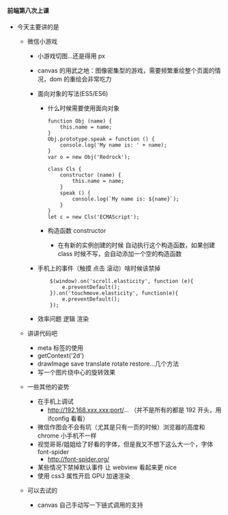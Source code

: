 #### 前端第八次上课
+	今天主要讲的是
	+ 	微信小游戏
		+	小游戏切图...还是得用 px 
		+	canvas 的用武之地：图像密集型的游戏，需要频繁重绘整个页面的情况，dom 的重绘会非常吃力
		+	面向对象的写法(ES5/ES6)
			+	什么时候需要使用面向对象
						
					function Obj (name) {
						this.name = name;
					}
					Obj.prototype.speak = function () {
						console.log('My name is: ' + name);
					}
					var o = new Obj('Redrock');
					
					class Cls {
						constructor (name) {
							this.name = name;
						}
						speak () {
							console.log(`My name is: ${name}`);
						}
					}
					let c = new Cls('ECMAScript');
			+	构造函数 constructor
				-	在有新的实例创建的时候 自动执行这个构造函数，如果创建 class 时候不写，会自动添加一个空的构造函数
				
		+ 	手机上的事件（触摸 点击 滚动）啥时候该禁掉
					
					$(window).on('scroll.elasticity', function (e){
					    e.preventDefault();
					}).on('touchmove.elasticity', function(e){
					    e.preventDefault();
					});
		+ 	效率问题 逻辑 渲染

	+	讲讲代码吧
		+	meta 标签的使用
		+	getContext('2d')
		+ 	drawImage save translate rotate restore...几个方法
		+  	写一个图片绕中心的旋转效果

	+  	一些其他的姿势
		+	在手机上调试
			+	http://192.168.xxx.xxx:port/... （并不是所有的都是 192 开头，用 ifconfig 看看）
		+	微信作图会不会有坑（尤其是只有一页的时候）浏览器的高度和 chrome 小手机不一样
		+	视觉哥哥/姐姐给了好看的字体，但是我又不想下这么大一个，字体 font-spider
			-	http://font-spider.org/
		+ 	某些情况下禁掉默认事件 让 webview 看起来更 nice
		+  	使用 css3 属性开启 GPU 加速渲染

	+	可以去试的 
		+	canvas 自己手动写一下链式调用的支持
